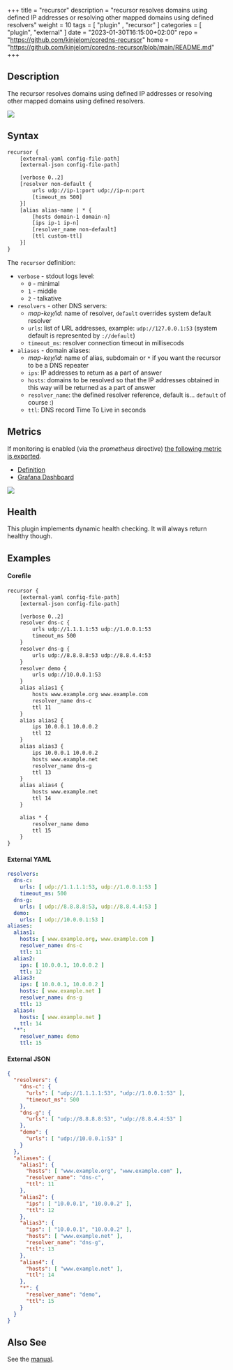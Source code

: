 +++
title = "recursor"
description = "recursor resolves domains using defined IP addresses or resolving other mapped domains using defined resolvers"
weight = 10
tags = [  "plugin" , "recursor" ]
categories = [ "plugin", "external" ]
date = "2023-01-30T16:15:00+02:00"
repo = "https://github.com/kinjelom/coredns-recursor"
home = "https://github.com/kinjelom/coredns-recursor/blob/main/README.md"
+++

## Description

The recursor resolves domains using defined IP addresses or resolving other mapped domains using defined resolvers.

![](https://github.com/kinjelom/coredns-recursor/raw/main/docs/flow.png)

## Syntax

~~~ txt
recursor {   
    [external-yaml config-file-path]
    [external-json config-file-path]

    [verbose 0..2]
    [resolver non-default {
        urls udp://ip-1:port udp://ip-n:port
        [timeout_ms 500]
    }]
    [alias alias-name | * {
        [hosts domain-1 domain-n]
        [ips ip-1 ip-n]
        [resolver_name non-default]
        [ttl custom-ttl]
    }]
}
~~~

The `recursor` definition:
- `verbose` - stdout logs level:
  - `0` - minimal
  - `1` - middle
  - `2` - talkative
- `resolvers` - other DNS servers:
  - *map-key/id*: name of resolver, `default` overrides system default resolver
  - `urls`: list of URL addresses, example: `udp://127.0.0.1:53` (system default is represented by `://default`)
  - `timeout_ms`: resolver connection timeout in millisecods
- `aliases` - domain aliases:
  - *map-key/id*: name of alias, subdomain or `*` if you want the recursor to be a DNS repeater
  - `ips`: IP addresses to return as a part of answer
  - `hosts`: domains to be resolved so that the IP addresses obtained in this way will be returned as a part of answer
  - `resolver_name`: the defined resolver reference, default is... `default` of course :)
  - `ttl`: DNS record Time To Live in seconds


## Metrics

If monitoring is enabled (via the *prometheus* directive) [the following metric is exported](https://github.com/kinjelom/coredns-recursor/blob/main/metrics.go).
- [Definition](https://github.com/kinjelom/coredns-recursor/blob/main/metrics.go)
- [Grafana Dashboard](https://github.com/kinjelom/coredns-recursor/blob/main/docs/dashboard.json)

![](https://github.com/kinjelom/coredns-recursor/blob/main/docs/dashboard.png?raw=true)

## Health

This plugin implements dynamic health checking. It will always return healthy though.

## Examples

#### Corefile

```txt
recursor {   
    [external-yaml config-file-path]
    [external-json config-file-path]

    [verbose 0..2]
    resolver dns-c {
        urls udp://1.1.1.1:53 udp://1.0.0.1:53
        timeout_ms 500
    }
    resolver dns-g {
        urls udp://8.8.8.8:53 udp://8.8.4.4:53
    }  
    resolver demo {
        urls udp://10.0.0.1:53
    }  
    alias alias1 {
        hosts www.example.org www.example.com
        resolver_name dns-c
        ttl 11
    }
    alias alias2 {
        ips 10.0.0.1 10.0.0.2
        ttl 12
    }
    alias alias3 {
        ips 10.0.0.1 10.0.0.2
        hosts www.example.net
        resolver_name dns-g
        ttl 13
    }
    alias alias4 {
        hosts www.example.net
        ttl 14
    }  

    alias * {
        resolver_name demo
        ttl 15
    }  
}
```

#### External YAML

```yaml
resolvers:
  dns-c:
    urls: [ udp://1.1.1.1:53, udp://1.0.0.1:53 ]
    timeout_ms: 500
  dns-g:
    urls: [ udp://8.8.8.8:53, udp://8.8.4.4:53 ]
  demo:
    urls: [ udp://10.0.0.1:53 ]
aliases:
  alias1:
    hosts: [ www.example.org, www.example.com ]
    resolver_name: dns-c
    ttl: 11
  alias2:
    ips: [ 10.0.0.1, 10.0.0.2 ]
    ttl: 12
  alias3:
    ips: [ 10.0.0.1, 10.0.0.2 ]
    hosts: [ www.example.net ]
    resolver_name: dns-g
    ttl: 13
  alias4:
    hosts: [ www.example.net ]
    ttl: 14
  "*":
    resolver_name: demo
    ttl: 15
```

#### External JSON

```json
{
  "resolvers": {
    "dns-c": {
      "urls": [ "udp://1.1.1.1:53", "udp://1.0.0.1:53" ],
      "timeout_ms": 500
    },
    "dns-g": {
      "urls": [ "udp://8.8.8.8:53", "udp://8.8.4.4:53" ]
    },
    "demo": {
      "urls": [ "udp://10.0.0.1:53" ]
    }
  },
  "aliases": {
    "alias1": {
      "hosts": [ "www.example.org", "www.example.com" ],
      "resolver_name": "dns-c",
      "ttl": 11
    },
    "alias2": {
      "ips": [ "10.0.0.1", "10.0.0.2" ],
      "ttl": 12
    },
    "alias3": {
      "ips": [ "10.0.0.1", "10.0.0.2" ],
      "hosts": [ "www.example.net" ],
      "resolver_name": "dns-g",
      "ttl": 13
    },
    "alias4": {
      "hosts": [ "www.example.net" ],
      "ttl": 14
    },
    "*": {
      "resolver_name": "demo",
      "ttl": 15
    }
  }
}
```

## Also See

See the [manual](https://coredns.io/manual).
